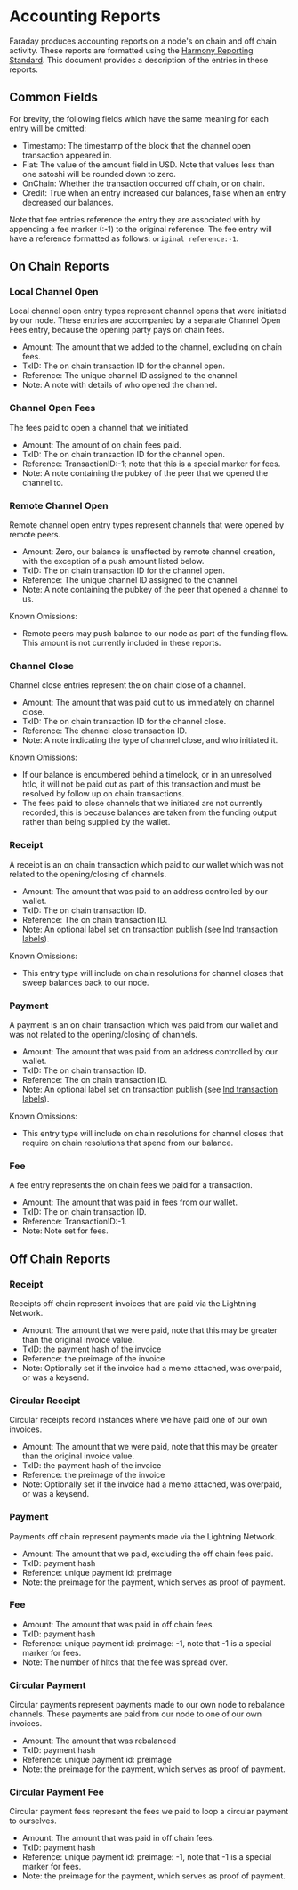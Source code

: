 # Accounting Reports
Faraday produces accounting reports on a node's on chain and off chain activity. 
These reports are formatted using the [Harmony Reporting Standard](https://github.com/picksco/harmony). 
This document provides a description of the entries in these reports. 

## Common Fields
For brevity, the following fields which have the same meaning for each entry will be omitted: 
- Timestamp: The timestamp of the block that the channel open transaction appeared in. 
- Fiat: The value of the amount field in USD. Note that values less than one satoshi will be rounded down to zero. 
- OnChain: Whether the transaction occurred off chain, or on chain.
- Credit: True when an entry increased our balances, false when an entry decreased our balances. 

Note that fee entries reference the entry they are associated with by appending a fee marker (:-1) to the original reference. The fee entry will have a reference formatted as follows: `original reference:-1`. 

## On Chain Reports

### Local Channel Open
Local channel open entry types represent channel opens that were initiated by 
our node. These entries are accompanied by a separate Channel Open Fees entry, 
because the opening party pays on chain fees. 

- Amount: The amount that we added to the channel, excluding on chain fees. 
- TxID: The on chain transaction ID for the channel open. 
- Reference: The unique channel ID assigned to the channel. 
- Note: A note with details of who opened the channel. 

### Channel Open Fees
The fees paid to open a channel that we initiated. 

- Amount: The amount of on chain fees paid.  
- TxID: The on chain transaction ID for the channel open. 
- Reference: TransactionID:-1; note that this is a special marker for fees. 
- Note: A note containing the pubkey of the peer that we opened the channel to. 

### Remote Channel Open
Remote channel open entry types represent channels that were opened by remote
peers. 

- Amount: Zero, our balance is unaffected by remote channel creation, with the exception of a push amount listed below. 
- TxID: The on chain transaction ID for the channel open. 
- Reference: The unique channel ID assigned to the channel. 
- Note: A note containing the pubkey of the peer that opened a channel to us. 

Known Omissions:
- Remote peers may push balance to our node as part of the funding flow. This amount is not currently included in these reports. 

### Channel Close 
Channel close entries represent the on chain close of a channel. 

- Amount: The amount that was paid out to us immediately on channel close. 
- TxID: The on chain transaction ID for the channel close. 
- Reference: The channel close transaction ID.
- Note: A note indicating the type of channel close, and who initiated it. 

Known Omissions: 
- If our balance is encumbered behind a timelock, or in an unresolved htlc, it will not be paid out as part of this transaction and must be resolved by follow up on chain transactions. 
- The fees paid to close channels that we initiated are not currently recorded, this is because balances are taken from the funding output rather than being supplied by the wallet.

### Receipt
A receipt is an on chain transaction which paid to our wallet which was not related to the opening/closing of channels.

- Amount: The amount that was paid to an address controlled by our wallet.
- TxID: The on chain transaction ID.
- Reference: The on chain transaction ID.
- Note: An optional label set on transaction publish (see [lnd transaction labels](https://github.com/lightningnetwork/lnd/blob/master/lnrpc/walletrpc/walletkit.proto#L136)). 

Known Omissions:
- This entry type will include on chain resolutions for channel closes that sweep balances back to our node.

### Payment
A payment is an on chain transaction which was paid from our wallet and was not related to the opening/closing of channels. 
- Amount: The amount that was paid from an address controlled by our wallet.
- TxID: The on chain transaction ID.
- Reference: The on chain transaction ID.
- Note: An optional label set on transaction publish (see [lnd transaction labels](https://github.com/lightningnetwork/lnd/blob/master/lnrpc/walletrpc/walletkit.proto#L136)). 

Known Omissions:
- This entry type will include on chain resolutions for channel closes that require on chain resolutions that spend from our balance. 

### Fee
A fee entry represents the on chain fees we paid for a transaction. 

- Amount: The amount that was paid in fees from our wallet. 
- TxID: The on chain transaction ID.
- Reference: TransactionID:-1. 
- Note: Note set for fees. 

## Off Chain Reports

### Receipt
Receipts off chain represent invoices that are paid via the Lightning Network.

- Amount: The amount that we were paid, note that this may be greater than the original invoice value.
- TxID: the payment hash of the invoice
- Reference: the preimage of the invoice
- Note: Optionally set if the invoice had a memo attached, was overpaid, or was a keysend.

### Circular Receipt
Circular receipts record instances where we have paid one of our own invoices. 

- Amount: The amount that we were paid, note that this may be greater than the original invoice value.
- TxID: the payment hash of the invoice
- Reference: the preimage of the invoice
- Note: Optionally set if the invoice had a memo attached, was overpaid, or was a keysend.

### Payment
Payments off chain represent payments made via the Lightning Network. 

- Amount: The amount that we paid, excluding the off chain fees paid. 
- TxID: payment hash
- Reference: unique payment id: preimage
- Note: the preimage for the payment, which serves as proof of payment.

### Fee
- Amount: The amount that was paid in off chain fees. 
- TxID: payment hash
- Reference: unique payment id: preimage: -1, note that -1 is a special marker for fees.
- Note: The number of hltcs that the fee was spread over. 

### Circular Payment
Circular payments represent payments made to our own node to rebalance channels. These payments are paid from our node to one of our own invoices.

- Amount: The amount that was rebalanced
- TxID: payment hash
- Reference: unique payment id: preimage
- Note: the preimage for the payment, which serves as proof of payment.

### Circular Payment Fee
Circular payment fees represent the fees we paid to loop a circular payment to ourselves.

- Amount: The amount that was paid in off chain fees. 
- TxID: payment hash
- Reference: unique payment id: preimage: -1, note that -1 is a special marker for fees.
- Note: the preimage for the payment, which serves as proof of payment.

